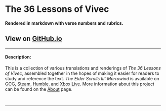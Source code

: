 # The 36 Lessons of Vivec

#### Rendered in markdown with verse numbers and rubrics.

## View on [GitHub.io][1]

[1]: https://mmillar-bolis.github.io/The-36-Lessons-of-Vivec/

---

#### Description:

This is a collection of various translations and renderings of *The 36 Lessons of Vivec*, assembled together in the hopes of making it easier for readers to study and reference the text. *The Elder Scrolls III: Morrowind* is available on [GOG][2], [Steam][3], [Humble][4], and [Xbox Live][5]. More information about this project can be found on the [About][6] page.

[2]: https://www.gog.com/game/the_elder_scrolls_iii_morrowind_goty_edition
[3]: https://store.steampowered.com/app/22320/The_Elder_Scrolls_III_Morrowind_Game_of_the_Year_Edition/
[4]: https://www.humblebundle.com/store/the-elder-scrolls-iii-morrowind-game-of-the-year-edition
[5]: https://www.xbox.com/en-us/games/store/The-Elder-Scrolls-III-Morrowind/BXVCFBJBNS17
[6]: documents/articles/about_this_text.md

&#8203;

---
